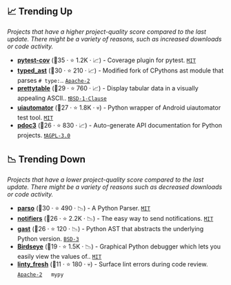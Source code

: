 ## 📈 Trending Up

_Projects that have a higher project-quality score compared to the last update. There might be a variety of reasons, such as increased downloads or code activity._

- <b><a href="https://github.com/pytest-dev/pytest-cov">pytest-cov</a></b> (🥇35 ·  ⭐ 1.2K · 📈) - Coverage plugin for pytest. <code><a href="http://bit.ly/34MBwT8">MIT</a></code> <code><img src="https://docs.pytest.org/en/stable/_static/favicon.png" style="display:inline;" width="13" height="13"></code>
- <b><a href="https://github.com/python/typed_ast">typed_ast</a></b> (🥇30 ·  ⭐ 210 · 📈) - Modified fork of CPythons ast module that parses `# type:`.. <code><a href="http://bit.ly/3nYMfla">Apache-2</a></code>
- <b><a href="https://github.com/jazzband/prettytable">prettytable</a></b> (🥉29 ·  ⭐ 760 · 📈) - Display tabular data in a visually appealing ASCII.. <code><a href="https://tldrlegal.com/search?q=BSD-1-Clause">❗️BSD-1-Clause</a></code>
- <b><a href="https://github.com/xiaocong/uiautomator">uiautomator</a></b> (🥉27 ·  ⭐ 1.8K · 💀) - Python wrapper of Android uiautomator test tool. <code><a href="http://bit.ly/34MBwT8">MIT</a></code>
- <b><a href="https://github.com/pdoc3/pdoc">pdoc3</a></b> (🥉26 ·  ⭐ 830 · 📈) - Auto-generate API documentation for Python projects. <code><a href="http://bit.ly/3pwmjO5">❗️AGPL-3.0</a></code>

## 📉 Trending Down

_Projects that have a lower project-quality score compared to the last update. There might be a variety of reasons such as decreased downloads or code activity._

- <b><a href="https://github.com/davidhalter/parso">parso</a></b> (🥈30 ·  ⭐ 490 · 📉) - A Python Parser. <code><a href="http://bit.ly/34MBwT8">MIT</a></code>
- <b><a href="https://github.com/liiight/notifiers">notifiers</a></b> (🥉26 ·  ⭐ 2.2K · 📉) - The easy way to send notifications. <code><a href="http://bit.ly/34MBwT8">MIT</a></code>
- <b><a href="https://github.com/serge-sans-paille/gast">gast</a></b> (🥉26 ·  ⭐ 120 · 📉) - Python AST that abstracts the underlying Python version. <code><a href="http://bit.ly/3aKzpTv">BSD-3</a></code>
- <b><a href="https://github.com/alexmojaki/birdseye">Birdseye</a></b> (🥉19 ·  ⭐ 1.5K · 📉) - Graphical Python debugger which lets you easily view the values of.. <code><a href="http://bit.ly/34MBwT8">MIT</a></code>
- <b><a href="https://github.com/lyft/linty_fresh">linty_fresh</a></b> (🥉11 ·  ⭐ 180 · 💀) - Surface lint errors during code review. <code><a href="http://bit.ly/3nYMfla">Apache-2</a></code> <code><img src="https://cdn.iconscout.com/icon/free/png-256/8-eight-digital-number-numerical-numbers-36025.png" style="display:inline;" width="13" height="13"></code> <code>mypy</code>

